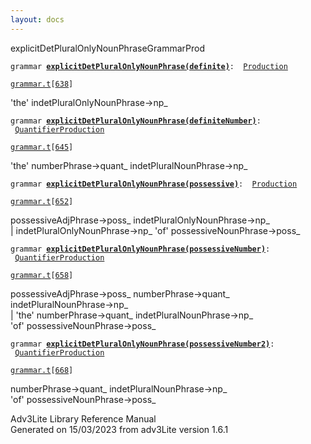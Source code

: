 ```yaml
---
layout: docs
---
```

<span class="title">explicitDetPluralOnlyNounPhrase</span><span class="type">GrammarProd</span>

`grammar `**[`explicitDetPluralOnlyNounPhrase(definite)`](../object/explicitDetPluralOnlyNounPhrase(definite).html)**` :   `[`Production`](../object/Production.html)

[`grammar.t`](../file/grammar.t.html)`[`[`638`](../source/grammar.t.html#638)`]`

<div class="gramrule">

'the' indetPluralOnlyNounPhrase-\>np\_  

</div>

`grammar `**[`explicitDetPluralOnlyNounPhrase(definiteNumber)`](../object/explicitDetPluralOnlyNounPhrase(definiteNumber).html)**` :   `[`QuantifierProduction`](../object/QuantifierProduction.html)

[`grammar.t`](../file/grammar.t.html)`[`[`645`](../source/grammar.t.html#645)`]`

<div class="gramrule">

'the' numberPhrase-\>quant\_ indetPluralNounPhrase-\>np\_  

</div>

`grammar `**[`explicitDetPluralOnlyNounPhrase(possessive)`](../object/explicitDetPluralOnlyNounPhrase(possessive).html)**` :   `[`Production`](../object/Production.html)

[`grammar.t`](../file/grammar.t.html)`[`[`652`](../source/grammar.t.html#652)`]`

<div class="gramrule">

possessiveAdjPhrase-\>poss\_ indetPluralOnlyNounPhrase-\>np\_  
\| indetPluralOnlyNounPhrase-\>np\_ 'of' possessiveNounPhrase-\>poss\_  

</div>

`grammar `**[`explicitDetPluralOnlyNounPhrase(possessiveNumber)`](../object/explicitDetPluralOnlyNounPhrase(possessiveNumber).html)**` :   `[`QuantifierProduction`](../object/QuantifierProduction.html)

[`grammar.t`](../file/grammar.t.html)`[`[`658`](../source/grammar.t.html#658)`]`

<div class="gramrule">

possessiveAdjPhrase-\>poss\_ numberPhrase-\>quant\_
indetPluralNounPhrase-\>np\_  
\| 'the' numberPhrase-\>quant\_ indetPluralNounPhrase-\>np\_  
'of' possessiveNounPhrase-\>poss\_  

</div>

`grammar `**[`explicitDetPluralOnlyNounPhrase(possessiveNumber2)`](../object/explicitDetPluralOnlyNounPhrase(possessiveNumber2).html)**` :   `[`QuantifierProduction`](../object/QuantifierProduction.html)

[`grammar.t`](../file/grammar.t.html)`[`[`668`](../source/grammar.t.html#668)`]`

<div class="gramrule">

numberPhrase-\>quant\_ indetPluralNounPhrase-\>np\_  
'of' possessiveNounPhrase-\>poss\_  

</div>

<div class="ftr">

Adv3Lite Library Reference Manual  
Generated on 15/03/2023 from adv3Lite version 1.6.1

</div>
